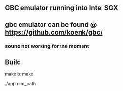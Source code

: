 ## GBC emulator running into Intel SGX

## gbc emulator can be found @ https://github.com/koenk/gbc/

### sound not working for the moment
## Build
make b; make

./app rom_path
